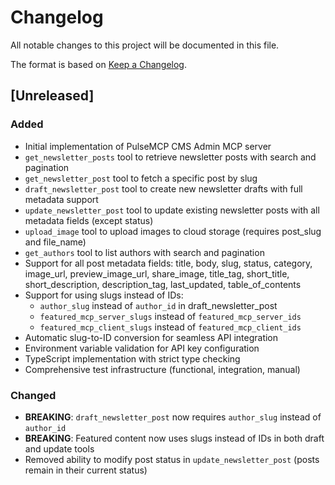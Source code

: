 # Changelog

All notable changes to this project will be documented in this file.

The format is based on [Keep a Changelog](https://keepachangelog.com/en/1.0.0/).

## [Unreleased]

### Added

- Initial implementation of PulseMCP CMS Admin MCP server
- `get_newsletter_posts` tool to retrieve newsletter posts with search and pagination
- `get_newsletter_post` tool to fetch a specific post by slug
- `draft_newsletter_post` tool to create new newsletter drafts with full metadata support
- `update_newsletter_post` tool to update existing newsletter posts with all metadata fields (except status)
- `upload_image` tool to upload images to cloud storage (requires post_slug and file_name)
- `get_authors` tool to list authors with search and pagination
- Support for all post metadata fields: title, body, slug, status, category, image_url, preview_image_url, share_image, title_tag, short_title, short_description, description_tag, last_updated, table_of_contents
- Support for using slugs instead of IDs:
  - `author_slug` instead of `author_id` in draft_newsletter_post
  - `featured_mcp_server_slugs` instead of `featured_mcp_server_ids`
  - `featured_mcp_client_slugs` instead of `featured_mcp_client_ids`
- Automatic slug-to-ID conversion for seamless API integration
- Environment variable validation for API key configuration
- TypeScript implementation with strict type checking
- Comprehensive test infrastructure (functional, integration, manual)

### Changed

- **BREAKING**: `draft_newsletter_post` now requires `author_slug` instead of `author_id`
- **BREAKING**: Featured content now uses slugs instead of IDs in both draft and update tools
- Removed ability to modify post status in `update_newsletter_post` (posts remain in their current status)
